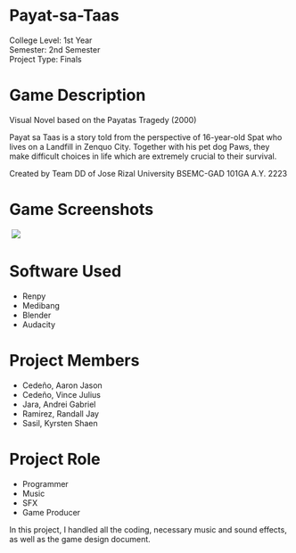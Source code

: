 # Payat-sa-Taas
<p>College Level: 1st Year
<br>Semester: 2nd Semester
<br>Project Type: Finals
</p>

# Game Description
Visual Novel based on the Payatas Tragedy (2000)

Payat sa Taas is a story told from the perspective of 16-year-old Spat who lives on a Landfill in Zenquo City. Together with his pet dog Paws, they make difficult choices in life which are extremely crucial to their survival.

Created by Team DD of Jose Rizal University BSEMC-GAD 101GA A.Y. 2223

# Game Screenshots
<img align = "center"> <img src = "https://static.wixstatic.com/media/41d386_92bd2942d77d4f5c8c47d7f05dd98cc1~mv2.png/v1/fill/w_404,h_227,al_c,q_85,usm_0.66_1.00_0.01,enc_auto/41d386_92bd2942d77d4f5c8c47d7f05dd98cc1~mv2.png">

# Software Used
- Renpy
- Medibang
- Blender
- Audacity


# Project Members
- Cedeño, Aaron Jason 
- Cedeño, Vince Julius 
- Jara, Andrei Gabriel 
- Ramirez, Randall Jay 
- Sasil, Kyrsten Shaen

# Project Role
- Programmer
- Music
- SFX
- Game Producer

In this project, I handled all the coding, necessary music and sound effects, as well as the game design document.
